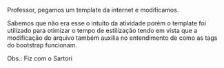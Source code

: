 Professor, pegamos um template da internet e modificamos.

Sabemos que não era esse o intuito da atividade porém o template foi utilizado para 
otimizar o tempo de estilização tendo em vista que a modificação do arquivo também
auxilia no entendimento de como as tags do bootstrap funcionam.

Obs.: Fiz com o Sartori 